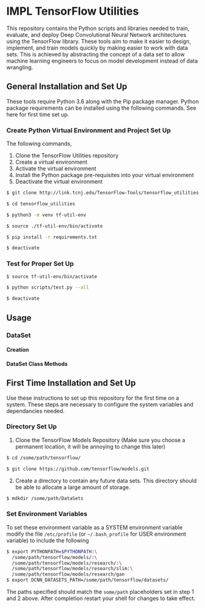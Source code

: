 # IMPL TensorFlow Utilities

This repository contains the Python scripts and libraries needed to train, evaluate, and deploy Deep Convolutional Neural Network architectures using the TensorFlow library. These tools aim to make it easier to design, implement, and train models quickly by making easier to work with data sets. This is achieved by abstracting the concept of a data set to allow machine learning engineers to focus on model development instead of data wrangling.

## General Installation and Set Up

These tools require Python 3.6 along with the Pip package manager. Python package requirements can be installed using the following commands. See here for first time set up.

### Create Python Virtual Environment and Project Set Up
The following commands,
  1. Clone the TensorFlow Utilities repository
  2. Create a virtual environment
  3. Activate the virtual environment
  4. Install the Python package pre-requisites into your virtual environment
  5. Deactivate the virtual environment

```bash
$ git clone http://link.tcnj.edu/TensorFlow-Tools/tensorflow_utilities.git

$ cd tensorflow_utilities

$ python3 -m venv tf-util-env

$ source ./tf-util-env/bin/activate

$ pip install -r requirements.txt

$ deactivate
```

### Test for Proper Set Up

```bash
$ source tf-util-env/bin/activate

$ python scripts/test.py --all

$ deactivate
```

## Usage

### DataSet

#### Creation

#### DataSet Class Methods

## First Time Installation and Set Up

Use these instructions to set up this repository for the first time on a system. These steps are necessary to configure the system variables and dependancies needed.

### Directory Set Up
1. Clone the TensorFlow Models Repository
(Make sure you choose a permanent location, it will be annoying to change this later)

```bash
$ cd /some/path/tensorflow/

$ git clone https://github.com/tensorflow/models.git
```

2. Create a directory to contain any future data sets. This directory should be able to allocate a large amount of storage.

```bash
$ mdkdir /some/path/DataSets
```

### Set Environment Variables

To set these environment variable as a SYSTEM environment variable modify the file `/etc/profile` (or `~/.bash_profile` for USER environment variable) to include the following

```bash
$ export PYTHONPATH=$PYTHONPATH:\
  /some/path/tensorflow/models/:\
  /some/path/tensorflow/models/research/:\
  /some/path/tensorflow/models/research/slim:\
  /some/path/tensorflow/models/research/gan
$ export DCNN_DATASETS_PATH=/some/path/tensorflow/datasets/
```

The paths specified should match the `some/path` placeholders set in step 1 and 2 above. After completion restart your shell for changes to take effect.
